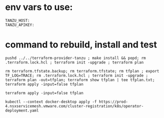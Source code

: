 # env vars to use:
```
TANZU_HOST:
TANZU_APIKEY:
```

# command to rebuild, install and test
```
pushd ../../terraform-provider-tanzu ; make install && popd; rm .terraform.lock.hcl ; terraform init -upgrade ; terraform plan
```


```
rm terraform.tfstate.backup; rm terraform.tfstate; rm tfplan ; export TF_LOG=TRACE; rm .terraform.lock.hcl ; terraform init -upgrade ; terraform plan -out=tfplan; terraform show tfplan | tee tfplan.txt;  terraform apply -input=false tfplan
```

```
terraform apply -input=false tfplan
```


```
kubectl --context docker-desktop apply -f https://prod-4.nsxservicemesh.vmware.com/cluster-registration/k8s/operator-deployment.yaml
```


